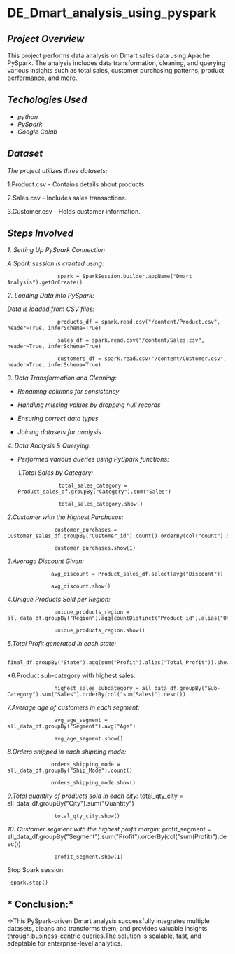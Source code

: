 # DE_Dmart_analysis_using_pyspark

## *Project Overview*

This project performs data analysis on Dmart sales data using Apache PySpark. The analysis includes data transformation, cleaning, and querying various insights such as total sales, customer purchasing patterns, product performance, and more.


##  *Techologies Used* 
  * *python*
  * *PySpark*
  * *Google Colab*

## *Dataset*
*The project utilizes three datasets:*

1.Product.csv - Contains details about products.

2.Sales.csv - Includes sales transactions.

3.Customer.csv - Holds customer information.

## *Steps Involved*
*1. Setting Up PySpark Connection*

  *A Spark session is created using:*
          
                    spark = SparkSession.builder.appName("Dmart Analysis").getOrCreate()

  *2. Loading Data into PySpark:*
       
  
  *Data is loaded from CSV files:*

                    products_df = spark.read.csv("/content/Product.csv", header=True, inferSchema=True)
                    
                    sales_df = spark.read.csv("/content/Sales.csv", header=True, inferSchema=True)
                    
                    customers_df = spark.read.csv("/content/Customer.csv", header=True, inferSchema=True)

*3. Data Transformation and Cleaning:*

* *Renaming columns for consistency*

* *Handling missing values by dropping null records*

* *Ensuring correct data types*

* *Joining datasets for analysis*


*4. Data Analysis & Querying:*

* *Performed various queries using PySpark functions:*

  *1.Total Sales by Category:*


                   total_sales_category = Product_sales_df.groupBy("Category").sum("Sales")

                   total_sales_category.show()
*2.Customer with the Highest Purchases:*

                   customer_purchases = Customer_sales_df.groupBy("Customer_id").count().orderBy(col("count").desc())
                   
                   customer_purchases.show(1)

*3.Average Discount Given:*

                  avg_discount = Product_sales_df.select(avg("Discount"))
                  
                  avg_discount.show()

 *4.Unique Products Sold per Region:*

                   unique_products_region = all_data_df.groupBy("Region").agg(countDistinct("Product_id").alias("Unique_Products"))
                  
                   unique_products_region.show()
                   
*5.Total Profit generated in each state:*

                   final_df.groupBy("State").agg(sum("Profit").alias("Total_Profit")).show()

*6.Product sub-category with highest sales:
                  
                   highest_sales_subcategory = all_data_df.groupBy("Sub-Category").sum("Sales").orderBy(col("sum(Sales)").desc())
                   
*7.Average age of customers in each segment:*

                   avg_age_segment = all_data_df.groupBy("Segment").avg("Age")
                   
                   avg_age_segment.show()

*8.Orders shipped in each shipping mode:*
                  
                  orders_shipping_mode = all_data_df.groupBy("Ship_Mode").count()
                  
                  orders_shipping_mode.show()
                  
*9.Total quantity of products sold in each city:*
                   total_qty_city = all_data_df.groupBy("City").sum("Quantity")
                   
                   total_qty_city.show()
                   
*10. Customer segment with the highest profit margin:*
                   profit_segment = all_data_df.groupBy("Segment").sum("Profit").orderBy(col("sum(Profit)").desc())
                   
                   profit_segment.show(1)



Stop Spark session:
     
     spark.stop()


## * Conclusion:*
   =>This PySpark-driven Dmart analysis successfully integrates multiple datasets, cleans and transforms them, and provides valuable insights through business-centric queries.The solution is scalable, fast, and adaptable for enterprise-level analytics.       
